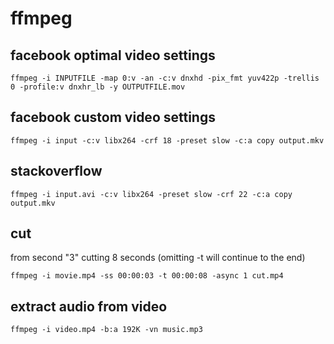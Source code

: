 # ffmpeg

## facebook optimal video settings

```ffmpeg -i INPUTFILE -map 0:v -an -c:v dnxhd -pix_fmt yuv422p -trellis 0 -profile:v dnxhr_lb -y OUTPUTFILE.mov```

## facebook custom video settings

```ffmpeg -i input -c:v libx264 -crf 18 -preset slow -c:a copy output.mkv```

## stackoverflow

```ffmpeg -i input.avi -c:v libx264 -preset slow -crf 22 -c:a copy output.mkv```

## cut

from second "3" cutting 8 seconds (omitting -t will continue to the end)

```ffmpeg -i movie.mp4 -ss 00:00:03 -t 00:00:08 -async 1 cut.mp4```

## extract audio from video

```ffmpeg -i video.mp4 -b:a 192K -vn music.mp3```

